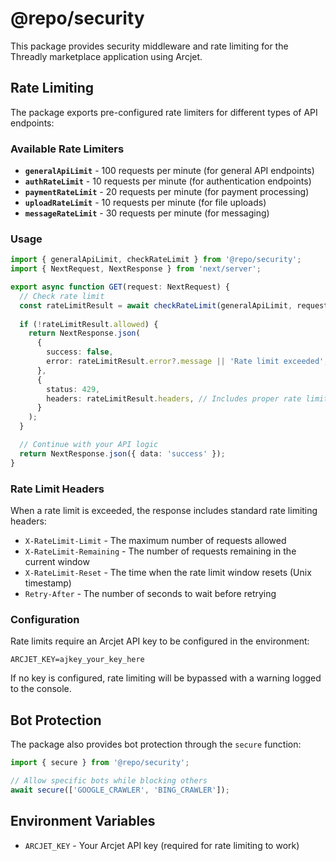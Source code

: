 # @repo/security

This package provides security middleware and rate limiting for the Threadly marketplace application using Arcjet.

## Rate Limiting

The package exports pre-configured rate limiters for different types of API endpoints:

### Available Rate Limiters

- **`generalApiLimit`** - 100 requests per minute (for general API endpoints)
- **`authRateLimit`** - 10 requests per minute (for authentication endpoints)
- **`paymentRateLimit`** - 20 requests per minute (for payment processing)
- **`uploadRateLimit`** - 10 requests per minute (for file uploads)
- **`messageRateLimit`** - 30 requests per minute (for messaging)

### Usage

```typescript
import { generalApiLimit, checkRateLimit } from '@repo/security';
import { NextRequest, NextResponse } from 'next/server';

export async function GET(request: NextRequest) {
  // Check rate limit
  const rateLimitResult = await checkRateLimit(generalApiLimit, request);
  
  if (!rateLimitResult.allowed) {
    return NextResponse.json(
      {
        success: false,
        error: rateLimitResult.error?.message || 'Rate limit exceeded',
      },
      { 
        status: 429,
        headers: rateLimitResult.headers, // Includes proper rate limit headers
      }
    );
  }

  // Continue with your API logic
  return NextResponse.json({ data: 'success' });
}
```

### Rate Limit Headers

When a rate limit is exceeded, the response includes standard rate limiting headers:

- `X-RateLimit-Limit` - The maximum number of requests allowed
- `X-RateLimit-Remaining` - The number of requests remaining in the current window
- `X-RateLimit-Reset` - The time when the rate limit window resets (Unix timestamp)
- `Retry-After` - The number of seconds to wait before retrying

### Configuration

Rate limits require an Arcjet API key to be configured in the environment:

```env
ARCJET_KEY=ajkey_your_key_here
```

If no key is configured, rate limiting will be bypassed with a warning logged to the console.

## Bot Protection

The package also provides bot protection through the `secure` function:

```typescript
import { secure } from '@repo/security';

// Allow specific bots while blocking others
await secure(['GOOGLE_CRAWLER', 'BING_CRAWLER']);
```

## Environment Variables

- `ARCJET_KEY` - Your Arcjet API key (required for rate limiting to work)